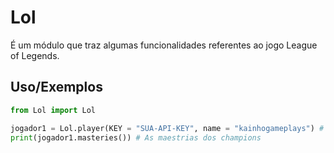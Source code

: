 # Lol

É um módulo que traz algumas funcionalidades referentes ao jogo League of Legends.


## Uso/Exemplos

```python
from Lol import Lol

jogador1 = Lol.player(KEY = "SUA-API-KEY", name = "kainhogameplays") # Instanciando o objeto
print(jogador1.masteries()) # As maestrias dos champions
```

